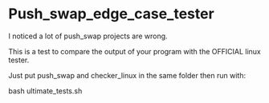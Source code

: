 # Push_swap_edge_case_tester

I noticed a lot of push_swap projects are wrong.

This is a test to compare the output of your program with the OFFICIAL linux tester.

Just put push_swap and checker_linux in the same folder then run with:

bash ultimate_tests.sh

